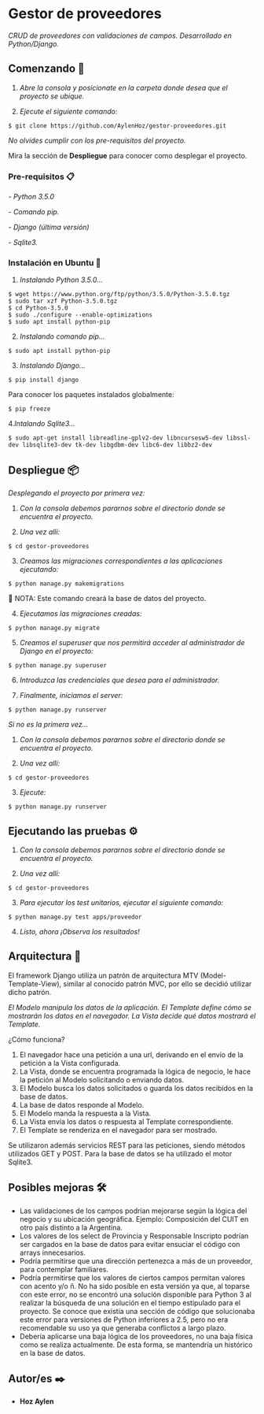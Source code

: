 # Gestor de proveedores

_CRUD de proveedores con validaciones de campos. Desarrollado en Python/Django._

## Comenzando 🚀
1. _Abre la consola y posicionate en la carpeta donde desea que el proyecto se ubique._

2. _Ejecute el siguiente comando:_
```
$ git clone https://github.com/AylenHoz/gestor-proveedores.git
```

_No olvides cumplir con los pre-requisitos del proyecto._

Mira la sección de **Despliegue** para conocer como desplegar el proyecto.


### Pre-requisitos 📋

_- Python 3.5.0_

_- Comando pip._

_- Django (última versión)_

_- Sqlite3._

### Instalación en Ubuntu 🔧

1. _Instalando Python 3.5.0..._
```
$ wget https://www.python.org/ftp/python/3.5.0/Python-3.5.0.tgz
$ sudo tar xzf Python-3.5.0.tgz
$ cd Python-3.5.0
$ sudo ./configure --enable-optimizations
$ sudo apt install python-pip
```
2. _Instalando comando pip..._
```
$ sudo apt install python-pip
```
3. _Instalando Django..._
```
$ pip install django
```
Para conocer los paquetes instalados globalmente:
```
$ pip freeze
```
4._Intalando Sqlite3..._
```
$ sudo apt-get install libreadline-gplv2-dev libncursesw5-dev libssl-dev libsqlite3-dev tk-dev libgdbm-dev libc6-dev libbz2-dev
```

## Despliegue 📦

_Desplegando el proyecto por primera vez:_
1. _Con la consola debemos pararnos sobre el directorio donde se encuentra el proyecto._

2. _Una vez allí:_
```
$ cd gestor-proveedores
```
3. _Creamos las migraciones correspondientes a las aplicaciones ejecutando:_
```
$ python manage.py makemigrations
```
📌 NOTA: Este comando creará la base de datos del proyecto.

4. _Ejecutamos las migraciones creadas:_
```
$ python manage.py migrate
```
5. _Creamos el superuser que nos permitirá acceder al administrador de Django en el proyecto:_
```
$ python manage.py superuser
```
6. _Introduzca las credenciales que desea para el administrador._

7. _Finalmente, iniciamos el server:_
```
$ python manage.py runserver
```


_Si no es la primera vez..._
1. _Con la consola debemos pararnos sobre el directorio donde se encuentra el proyecto._

2. _Una vez allí:_
```
$ cd gestor-proveedores
```
3. _Ejecute:_
```
$ python manage.py runserver
```

## Ejecutando las pruebas ⚙️

1. _Con la consola debemos pararnos sobre el directorio donde se encuentra el proyecto._

2. _Una vez allí:_
```
$ cd gestor-proveedores
```
3. _Para ejecutar los test unitarios, ejecutar el siguiente comando:_
```
$ python manage.py test apps/proveedor
```
4. _Listo, ahora ¡Observa los resultados!_

## Arquitectura 📖
El framework Django utiliza un patrón de arquitectura MTV (Model-Template-View), similar al conocido patrón MVC, por ello se decidió utilizar dicho patrón.

_El Modelo manipula los datos de la aplicación._
_El Template define cómo se mostrarán los datos en el navegador._
_La Vista decide qué datos mostrará el Template._

¿Cómo funciona?
1. El navegador hace una petición a una url, derivando en el envío de la petición a la Vista configurada.
2. La Vista, donde se encuentra programada la lógica de negocio, le hace la petición al Modelo solicitando o enviando datos.
3. El Modelo busca los datos solicitados o guarda los datos recibidos en la base de datos.
4. La base de datos responde al Modelo.
5. El Modelo manda la respuesta a la Vista.
6. La Vista envía los datos o respuesta al Template correspondiente.
7. El Template se renderiza en el navegador para ser mostrado.

Se utilizaron además servicios REST para las peticiones, siendo métodos utilizados GET y POST.
Para la base de datos se ha utilizado el motor Sqlite3.

## Posibles mejoras 🛠️
- Las validaciones de los campos podrían mejorarse según la lógica del negocio y su ubicación geográfica. Ejemplo: Composición del CUIT en otro país distinto a la Argentina.
- Los valores de los select de Provincia y Responsable Inscripto podrían ser cargados en la base de datos para evitar ensuciar el código con arrays innecesarios.
- Podría permitirse que una dirección pertenezca a más de un proveedor, para contemplar familiares.
- Podría permitirse que los valores de ciertos campos permitan valores con acento y/o ñ. No ha sido posible en esta versión ya que, al toparse con este error, no se encontró una solución disponible para Python 3 al realizar la búsqueda de una solución en el tiempo estipulado para el proyecto. Se conoce que existía una sección de código que solucionaba este error para versiones de Python inferiores a 2.5, pero no era recomendable su uso ya que generaba conflictos a largo plazo.
- Debería aplicarse una baja lógica de los proveedores, no una baja física como se realiza actualmente. De esta forma, se mantendría un histórico en la base de datos.


## Autor/es ✒️

* **Hoz Aylen**

